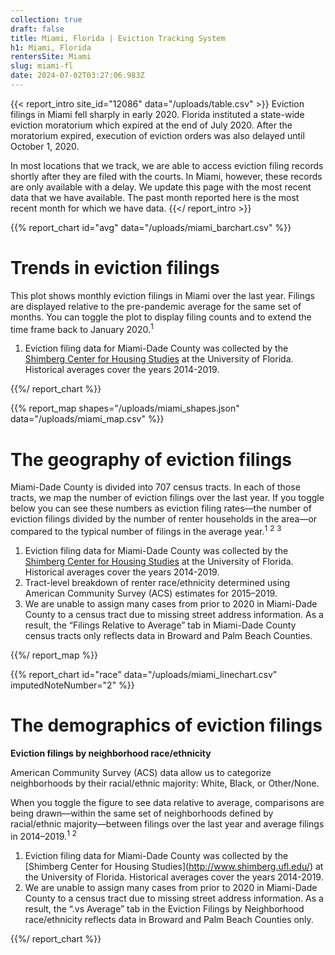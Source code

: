 ```yaml
---
collection: true
draft: false
title: Miami, Florida | Eviction Tracking System
h1: Miami, Florida
rentersSite: Miami
slug: miami-fl
date: 2024-07-02T03:27:06.983Z
---
```

{{< report_intro site_id="12086" data="/uploads/table.csv" >}}
Eviction filings in Miami fell sharply in early 2020. Florida instituted a state-wide eviction moratorium which expired at the end of July 2020. After the moratorium expired, execution of eviction orders was also delayed until October 1, 2020. 

In most locations that we track, we are able to access eviction filing records shortly after they are filed with the courts. In Miami, however, these records are only available with a delay. We update this page with the most recent data that we have available. The past month reported here is the most recent month for which we have data.
{{</ report_intro >}}


{{% report_chart id="avg" data="/uploads/miami_barchart.csv" %}}

# Trends in eviction filings

This plot shows monthly eviction filings in Miami over the last year. Filings are displayed relative to the pre-pandemic average for the same set of months. You can toggle the plot to display filing counts and to extend the time frame back to January 2020.<sup>1</sup>

1. Eviction filing data for Miami-Dade County was collected by the [Shimberg Center for Housing Studies](http://www.shimberg.ufl.edu/) at the University of Florida. Historical averages cover the years 2014-2019.

{{%/ report_chart %}}



{{% report_map shapes="/uploads/miami_shapes.json" data="/uploads/miami_map.csv" %}}

# The geography of eviction filings

Miami-Dade County is divided into 707 census tracts. In each of those tracts, we map the number of eviction filings over the last year. If you toggle below you can see these numbers as eviction filing rates—the number of eviction filings divided by the number of renter households in the area—or compared to the typical number of filings in the average year.<sup>1</sup> <sup>2</sup> <sup>3</sup>

1. Eviction filing data for Miami-Dade County was collected by the [Shimberg Center for Housing Studies](http://www.shimberg.ufl.edu/) at the University of Florida. Historical averages cover the years 2014-2019.
2. Tract-level breakdown of renter race/ethnicity determined using American Community Survey (ACS) estimates for 2015–2019.
3. We are unable to assign many cases from prior to 2020 in Miami-Dade County to a census tract due to missing street address information. As a result, the “Filings Relative to Average” tab in Miami-Dade County census tracts only reflects data in Broward and Palm Beach Counties.

{{%/ report_map %}}


{{% report_chart id="race" data="/uploads/miami_linechart.csv" imputedNoteNumber="2" %}}

# The demographics of eviction filings

**Eviction filings by neighborhood race/ethnicity**

American Community Survey (ACS) data allow us to categorize neighborhoods by their racial/ethnic majority: White, Black, or Other/None. 

When you toggle the figure to see data relative to average, comparisons are being drawn—within the same set of neighborhoods defined by racial/ethnic majority—between filings over the last year and average filings in 2014–2019.<sup>1</sup> <sup>2</sup>

1. Eviction filing data for Miami-Dade County was collected by the \[Shimberg Center for Housing Studies](http://www.shimberg.ufl.edu/) at the University of Florida. Historical averages cover the years 2014-2019.
2. We are unable to assign many cases from prior to 2020 in Miami-Dade County to a census tract due to missing street address information. As a result, the “.vs Average” tab in the Eviction Filings by Neighborhood race/ethnicity reflects data in Broward and Palm Beach Counties only.

{{%/ report_chart %}}